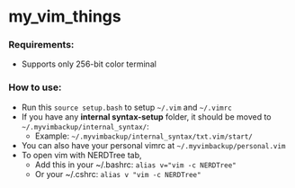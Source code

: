 # my_vim_things

### Requirements:
- Supports only 256-bit color terminal

### How to use:
- Run this `source setup.bash` to setup `~/.vim` and `~/.vimrc`
- If you have any **internal syntax-setup** folder, it should be moved to `~/.myvimbackup/internal_syntax/`:
  - Example: `~/.myvimbackup/internal_syntax/txt.vim/start/`
- You can also have your personal vimrc at `~/.myvimbackup/personal.vim`
- To open vim with NERDTree tab, 
  - Add this in your ~/.bashrc: `alias v="vim -c NERDTree"`
  - Or your ~/.cshrc: `alias v "vim -c NERDTree"`
